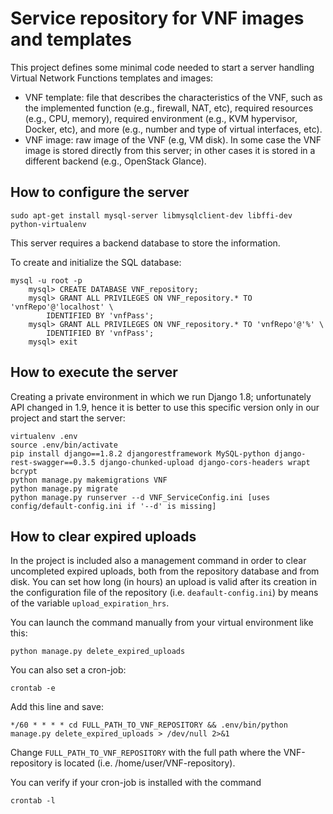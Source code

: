 # Service repository for VNF images and templates

This project defines some minimal code needed to start a server handling Virtual Network Functions templates and images:
* VNF template: file that describes the characteristics of the VNF, such as the implemented function (e.g., firewall, NAT, etc), required resources (e.g.,  CPU, memory), required environment (e.g., KVM hypervisor, Docker, etc), and more (e.g., number and type of virtual interfaces, etc).
* VNF image: raw image of the VNF (e.g, VM disk). In some case the VNF image is stored directly from this server; in other cases it is stored in a different backend (e.g., OpenStack Glance).

## How to configure the server

	sudo apt-get install mysql-server libmysqlclient-dev libffi-dev python-virtualenv
	
This server requires a backend database to store the information.

To create and initialize the SQL database:

	mysql -u root -p
        mysql> CREATE DATABASE VNF_repository;
        mysql> GRANT ALL PRIVILEGES ON VNF_repository.* TO 'vnfRepo'@'localhost' \
            IDENTIFIED BY 'vnfPass';
        mysql> GRANT ALL PRIVILEGES ON VNF_repository.* TO 'vnfRepo'@'%' \
            IDENTIFIED BY 'vnfPass';
        mysql> exit

## How to execute the server

Creating a private environment in which we run Django 1.8; unfortunately API changed in 1.9, hence it is better to use this specific version only in our project and start the server:

	virtualenv .env
	source .env/bin/activate
	pip install django==1.8.2 djangorestframework MySQL-python django-rest-swagger==0.3.5 django-chunked-upload django-cors-headers wrapt bcrypt
	python manage.py makemigrations VNF
	python manage.py migrate
	python manage.py runserver --d VNF_ServiceConfig.ini [uses config/default-config.ini if '--d' is missing]

## How to clear expired uploads
In the project is included also a management command in order to clear uncompleted expired uploads, both from the repository database and from disk. You can set how long (in hours) an upload is valid after its creation in the configuration file of the repository (i.e. ``deafault-config.ini``) by means of the variable ``upload_expiration_hrs``.
 
You can launch the command manually from your virtual environment like this:

    python manage.py delete_expired_uploads

You can also set a cron-job:

    crontab -e

Add this line and save:

    */60 * * * * cd FULL_PATH_TO_VNF_REPOSITORY && .env/bin/python manage.py delete_expired_uploads > /dev/null 2>&1

Change ``FULL_PATH_TO_VNF_REPOSITORY`` with the full path where the VNF-repository is located (i.e. /home/user/VNF-repository).

You can verify if your cron-job is installed with the command

    crontab -l
